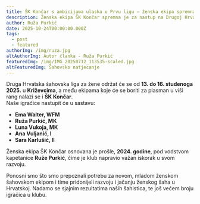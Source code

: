 ```yaml
---
title: ŠK Končar s ambicijama ulaska u Prvu ligu – ženska ekipa spremna za Drugu HŠL
description: Ženska ekipa ŠK Končar spremna je za nastup na Drugoj Hrvatskoj šahovskoj ligi za žene u Križevcima, s jasnim ambicijama plasmana u viši rang natjecanja.
author: Ruža Purkić
date: 2025-10-24T00:00:00.000Z
tags:
  - post
  - featured
authorImg: /img/ruza.jpg
altAuthorImg: Autor članka - Ruža Purkić
featuredImg: /img/IMG_20250712_113535-scaled.jpg
altFeaturedImg: Šahovsko natjecanje
---
```


Druga Hrvatska šahovska liga za žene održat će se od **13. do 16. studenoga 2025.** u **Križevcima**, a među ekipama koje će se boriti za plasman u viši rang nalazi se i **ŠK Končar**.  
Naše igračice nastupit će u sastavu:

- **Ema Walter, WFM**
- **Ruža Purkić, MK**
- **Luna Vukoja, MK**
- **Ana Vuljanić, I**
- **Sara Karlušić, II**

Ženska ekipa ŠK Končar osnovana je prošle, **2024. godine**, pod vodstvom kapetanice **Ruže Purkić**, čime je klub napravio važan iskorak u svom razvoju.

Ponosni smo što smo prepoznali potrebu za novom, mladom ženskom šahovskom ekipom i time pridonijeli razvoju i jačanju ženskog šaha u Hrvatskoj. Nadamo se sjajnim rezultatima naših šahistica, te još većem broju igračica u klubu.
